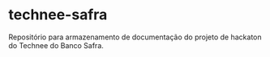 # technee-safra
Repositório para armazenamento de documentação do projeto de hackaton do Technee do Banco Safra.
